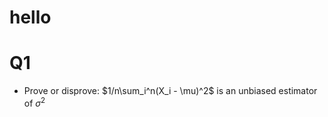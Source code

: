 # hello

# Q1
- Prove or disprove: $1/n\sum_i^n(X_i - \mu)^2$ is an unbiased estimator of $\sigma^2$

